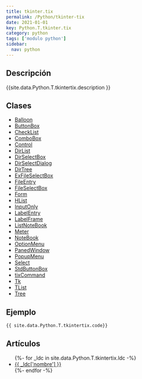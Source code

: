 ```yaml
---
title: tkinter.tix
permalink: /Python/tkinter-tix
date: 2021-01-01
key: Python.T.tkinter.tix
category: python
tags: ['modulo python']
sidebar: 
  nav: python
---
```


## Descripción
{{site.data.Python.T.tkintertix.description }}

## Clases
* [Balloon](/Python/tkinter-tix/Balloon/)
* [ButtonBox](/Python/tkinter-tix/ButtonBox/)
* [CheckList](/Python/tkinter-tix/CheckList/)
* [ComboBox](/Python/tkinter-tix/ComboBox/)
* [Control](/Python/tkinter-tix/Control/)
* [DirList](/Python/tkinter-tix/DirList/)
* [DirSelectBox](/Python/tkinter-tix/DirSelectBox/)
* [DirSelectDialog](/Python/tkinter-tix/DirSelectDialog/)
* [DirTree](/Python/tkinter-tix/DirTree/)
* [ExFileSelectBox](/Python/tkinter-tix/ExFileSelectBox/)
* [FileEntry](/Python/tkinter-tix/FileEntry/)
* [FileSelectBox](/Python/tkinter-tix/FileSelectBox/)
* [Form](/Python/tkinter-tix/Form/)
* [HList](/Python/tkinter-tix/HList/)
* [InputOnly](/Python/tkinter-tix/InputOnly/)
* [LabelEntry](/Python/tkinter-tix/LabelEntry/)
* [LabelFrame](/Python/tkinter-tix/LabelFrame/)
* [ListNoteBook](/Python/tkinter-tix/ListNoteBook/)
* [Meter](/Python/tkinter-tix/Meter/)
* [NoteBook](/Python/tkinter-tix/NoteBook/)
* [OptionMenu](/Python/tkinter-tix/OptionMenu/)
* [PanedWindow](/Python/tkinter-tix/PanedWindow/)
* [PopupMenu](/Python/tkinter-tix/PopupMenu/)
* [Select](/Python/tkinter-tix/Select/)
* [StdButtonBox](/Python/tkinter-tix/StdButtonBox/)
* [tixCommand](/Python/tkinter-tix/tixCommand/)
* [Tk](/Python/tkinter-tix/Tk/)
* [TList](/Python/tkinter-tix/TList/)
* [Tree](/Python/tkinter-tix/Tree/)

## Ejemplo
~~~python
{{ site.data.Python.T.tkintertix.code}}
~~~

## Artículos
<ul>
{%- for _ldc in site.data.Python.T.tkintertix.ldc -%}
   <li>
       <a href="{{_ldc['url'] }}">{{ _ldc['nombre'] }}</a>
   </li>
{%- endfor -%}
</ul>
